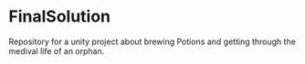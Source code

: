 # FinalSolution
Repository for a unity project about brewing Potions and getting through the medival life of an orphan.
